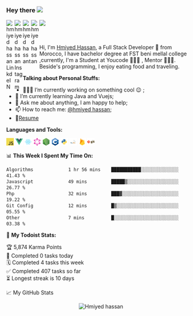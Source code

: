 
### Hey there <img src="https://media.giphy.com/media/hvRJCLFzcasrR4ia7z/giphy.gif" width="25px">

<a href="https://www.linkedin.com/in/hassan-hmiyed-8455971a1/">
  <img align="left" alt="hmiyed hassan LinkdeIN" width="22px" src="https://cdn.jsdelivr.net/npm/simple-icons@v3/icons/linkedin.svg" />
</a>
<a href="https://www.instagram.com/hosni1896/">
  <img align="left" alt="hmiyed hassan Instagram" width="22px" src="https://cdn.jsdelivr.net/npm/simple-icons@v3/icons/instagram.svg" />
</a>
<a href="http://hassanhmiyed.atwebpages.com/">
  <img align="left" alt="hmiyed hassant" width="22px" src="https://cdn.jsdelivr.net/npm/simple-icons@3.12.4/icons/googlechrome.svg" />
</a>
<a href="https://www.facebook.com/hosni.hmiyed.5/">
  <img align="left" alt="hmiyed hassan" width="22px" src="https://cdn.jsdelivr.net/npm/simple-icons@v3/icons/facebook.svg" />
</a>

![](https://visitor-badge.glitch.me/badge?page_id=abhisheknaiidu.abhisheknaiidu)

<br />

Hi, I'm [Hmiyed Hassan](http://hassanhmiyed.atwebpages.com/), a Full Stack Developer 🚀 from Morocco, I have bachelor degree at FST beni mellal college ,currently, I'm a Student at Youcode 🙍🏽‍♂️ ,
Mentor 👨🏽‍💼. Beside's programming, I enjoy eating food and traveling.

  
**Talking about Personal Stuffs:**

- 👨🏽‍💻 I’m currently working on something cool :wink: ;
- 🌱 I’m currently learning Java and Vuejs; 
- 💬 Ask me about anything, I am happy to help;
- 📫 How to reach me: [@hmiyed hassan](https://www.linkedin.com/in/hassan-hmiyed-8455971a1/);
- 📝[Resume](https://drive.google.com/file/d/1DYn84PMjlOSPcglCQHe3lzOSyWRsrCph/view)

**Languages and Tools:**  

<code><img height="20" src="https://raw.githubusercontent.com/github/explore/80688e429a7d4ef2fca1e82350fe8e3517d3494d/topics/javascript/javascript.png"></code>
<code><img height="20" src="https://raw.githubusercontent.com/github/explore/80688e429a7d4ef2fca1e82350fe8e3517d3494d/topics/vue/vue.png"></code>
<code><img height="20" src="https://raw.githubusercontent.com/github/explore/80688e429a7d4ef2fca1e82350fe8e3517d3494d/topics/react/react.png"></code>
<code><img height="20" src="https://raw.githubusercontent.com/github/explore/5c058a388828bb5fde0bcafd4bc867b5bb3f26f3/topics/graphql/graphql.png"></code>
<code><img height="20" src="https://raw.githubusercontent.com/github/explore/80688e429a7d4ef2fca1e82350fe8e3517d3494d/topics/nodejs/nodejs.png"></code>
<code><img height="20" src="https://raw.githubusercontent.com/github/explore/80688e429a7d4ef2fca1e82350fe8e3517d3494d/topics/cpp/cpp.png"></code>
<code><img height="20" src="https://raw.githubusercontent.com/github/explore/80688e429a7d4ef2fca1e82350fe8e3517d3494d/topics/python/python.png"></code>
<code><img height="20" src="https://raw.githubusercontent.com/github/explore/80688e429a7d4ef2fca1e82350fe8e3517d3494d/topics/mysql/mysql.png"></code>
<code><img height="20" src="https://raw.githubusercontent.com/github/explore/80688e429a7d4ef2fca1e82350fe8e3517d3494d/topics/firebase/firebase.png"></code>
<code><img height="20" src="https://raw.githubusercontent.com/github/explore/80688e429a7d4ef2fca1e82350fe8e3517d3494d/topics/git/git.png"></code>

📊 **This Week I Spent My Time On:**
<!--START_SECTION:waka-->
```text
Algorithms             1 hr 56 mins    ███████████░░░░░░░░░░░░░░  41.43 % 
Javascript             49 mins         █████▒░░░░░░░░░░░░░░░░░░░   26.77 % 
Php                    32 mins         ███▓░░░░░░░░░░░░░░░░░░░░░   19.22 % 
Git Config             12 mins         █▒░░░░░░░░░░░░░░░░░░░░░░░   05.55 % 
Other                  7 mins          █░░░░░░░░░░░░░░░░░░░░░░░░   03.38 % 
```
<!--END_SECTION:waka-->

🚧 **My Todoist Stats:**
<!-- TODO-IST:START -->
🏆  5,874 Karma Points           
🌸  Completed 0 tasks today           
🗓  Completed 4 tasks this week           
✅  Completed 407 tasks so far           
⏳  Longest streak is 10 days
<!-- TODO-IST:END -->


📈 My GitHub Stats

<p align="center"> <img src="https://github-readme-stats.vercel.app/api?username=spacewalker96&show_icons=true&theme=gotham" alt="Hmiyed hassan" />


